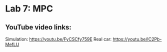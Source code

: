 # Lab 7: MPC

## YouTube video links:
Simulation: https://youtu.be/FyCSCfy759E
Real car: https://youtu.be/lC2Pb-MefLU
